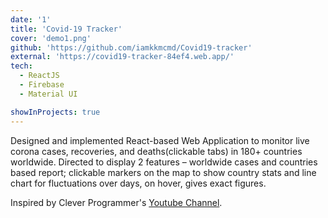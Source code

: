 ```yaml
---
date: '1'
title: 'Covid-19 Tracker'
cover: 'demo1.png'
github: 'https://github.com/iamkkmcmd/Covid19-tracker'
external: 'https://covid19-tracker-84ef4.web.app/'
tech:
  - ReactJS
  - Firebase
  - Material UI

showInProjects: true
---
```


Designed and implemented React-based Web Application to monitor live corona cases, recoveries, and
deaths(clickable tabs) in 180+ countries worldwide. Directed to display 2 features – worldwide cases and countries based report; clickable markers on the map to show country stats and line chart for fluctuations over days, on hover, gives exact figures.

Inspired by Clever Programmer's [Youtube Channel](https://www.youtube.com/channel/UCqrILQNl5Ed9Dz6CGMyvMTQ).
